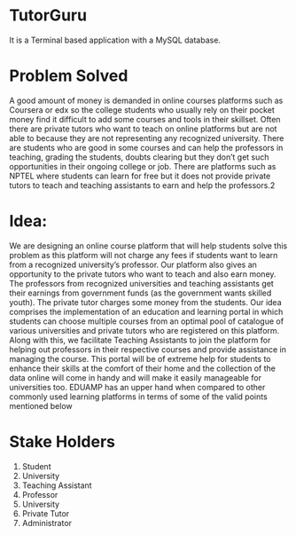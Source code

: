 # TutorGuru
It is a Terminal based application with a MySQL database.
# Problem Solved
A good amount of money is demanded in online courses platforms such as
Coursera or edx so the college students who usually rely on their pocket money
find it difficult to add some courses and tools in their skillset. Often there are
private tutors who want to teach on online platforms but are not able to because
they are not representing any recognized university. There are students who are
good in some courses and can help the professors in teaching, grading the
students, doubts clearing but they don’t get such opportunities in their ongoing
college or job. There are platforms such as NPTEL where students can learn for
free but it does not provide private tutors to teach and teaching assistants to earn
and help the professors.2
# Idea:
We are designing an online course platform that will help students solve this
problem as this platform will not charge any fees if students want to learn from a
recognized university’s professor. Our platform also gives an opportunity to the
private tutors who want to teach and also earn money. The professors from
recognized universities and teaching assistants get their earnings from
government funds (as the government wants skilled youth). The private tutor
charges some money from the students.
Our idea comprises the implementation of an education and learning portal in
which students can choose multiple courses from an optimal pool of catalogue
of various universities and private tutors who are registered on this platform.
Along with this, we facilitate Teaching Assistants to join the platform for helping
out professors in their respective courses and provide assistance in managing
the course. This portal will be of extreme help for students to enhance their skills
at the comfort of their home and the collection of the data online will come in
handy and will make it easily manageable for universities too. EDUAMP has an
upper hand when compared to other commonly used learning platforms in terms
of some of the valid points mentioned below
# Stake Holders
1. Student
2. University
3. Teaching Assistant
4. Professor
5. University
6. Private Tutor
7. Administrator
